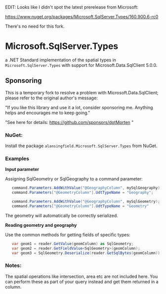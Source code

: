 EDIT: Looks like I didn't spot the latest prerelease from Microsoft:

https://www.nuget.org/packages/Microsoft.SqlServer.Types/160.900.6-rc0

There's no need for this fork.

# Microsoft.SqlServer.Types
a .NET Standard implementation of the spatial types in `Microsoft.SqlServer.Types` with support for Microsoft.Data.SqlClient 5.0.0.

## Sponsoring

This is a temporary fork to resolve a problem with Microsoft.Data.SqlClient; please refer to the original author's message:

"If you like this library and use it a lot, consider sponsoring me. Anything helps and encourages me to keep going."

"See here for details: https://github.com/sponsors/dotMorten "

### NuGet:

Install the package `alansingfield.Microsoft.SqlServer.Types` from NuGet.

### Examples


**Input parameter**

Assigning SqlGeometry or SqlGeography to a command parameter:

```cs
   command.Parameters.AddWithValue("@GeographyColumn", mySqlGeography);
   command.Parameters["@GeometryColumn"].UdtTypeName = "Geography";

   command.Parameters.AddWithValue("@GeographyColumn", mySqlGeometry);
   command.Parameters["@GeometryColumn"].UdtTypeName = "Geometry" 
```
The geometry will automatically be correctly serialized.

**Reading geometry and geography**

Use the common methods for getting fields of specific types:

```cs
   var geom1 = reader.GetValue(geomColumn) as SqlGeometry;
   var geom2 = reader.GetFieldValue<SqlGeometry>(geomColumn);
   var geom3 = SqlGeometry.Deserialize(reader.GetSqlBytes(geomColumn)); //Avoids any potential assembly-redirect issue. See https://docs.microsoft.com/en-us/previous-versions/sql/2014/sql-server/install/warning-about-client-side-usage-of-geometry-geography-and-hierarchyid?view=sql-server-2014#corrective-action
```

### Notes:

The spatial operations like intersection, area etc are not included here. You can perform these as part of your query instead and get them returned in a column.

